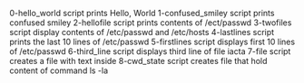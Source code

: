 0-hello_world script prints Hello, World
1-confused_smiley script prints confused smiley
2-hellofile script prints contents of /ect/passwd
3-twofiles script display contents of /etc/passwd and /etc/hosts
4-lastlines script prints the last 10 lines of /etc/passwd
5-firstlines script displays first 10 lines of /etc/passwd
6-third_line script displays third line of file iacta
7-file script creates a file with text inside
8-cwd_state script creates file that hold content of command ls -la
